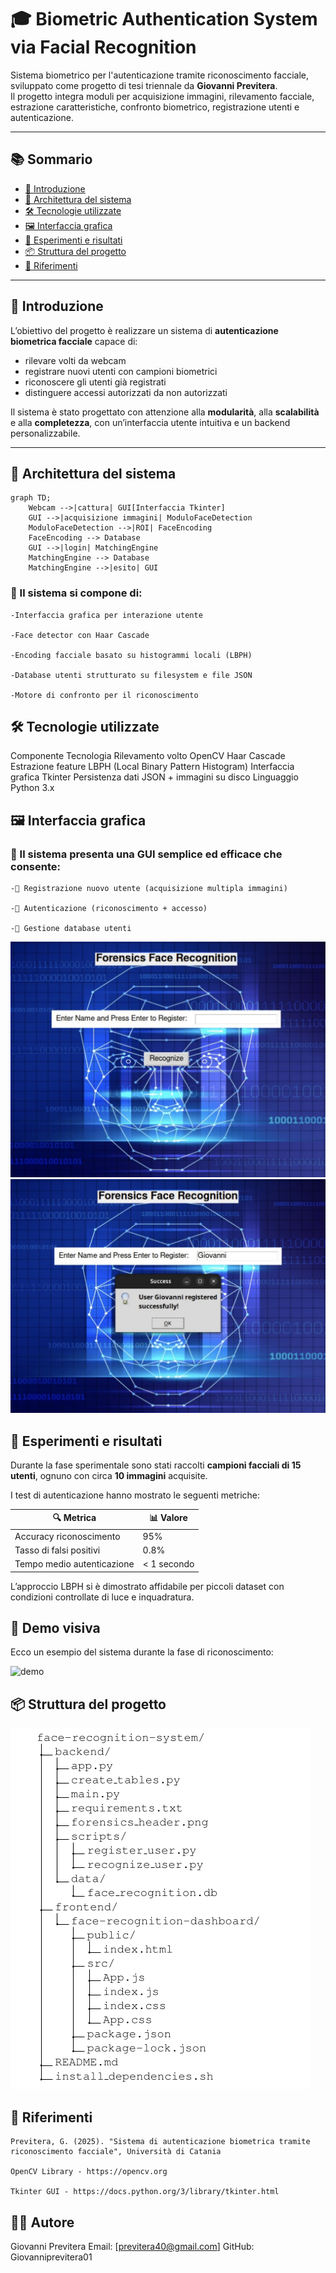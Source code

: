 # 🎓 Biometric Authentication System via Facial Recognition

Sistema biometrico per l'autenticazione tramite riconoscimento facciale, sviluppato come progetto di tesi triennale da **Giovanni Previtera**.  
Il progetto integra moduli per acquisizione immagini, rilevamento facciale, estrazione caratteristiche, confronto biometrico, registrazione utenti e autenticazione.

---

## 📚 Sommario

- [🧠 Introduzione](#introduzione)
- [🔧 Architettura del sistema](#architettura-del-sistema)
- [🛠 Tecnologie utilizzate](#tecnologie-utilizzate)
- [🖼️ Interfaccia grafica](#interfaccia-grafica)
- [🧪 Esperimenti e risultati](#esperimenti-e-risultati)
- [📦 Struttura del progetto](#struttura-del-progetto)
- [📎 Riferimenti](#riferimenti)

---

## 🧠 Introduzione

L’obiettivo del progetto è realizzare un sistema di **autenticazione biometrica facciale** capace di:
- rilevare volti da webcam
- registrare nuovi utenti con campioni biometrici
- riconoscere gli utenti già registrati
- distinguere accessi autorizzati da non autorizzati

Il sistema è stato progettato con attenzione alla **modularità**, alla **scalabilità** e alla **completezza**, con un’interfaccia utente intuitiva e un backend personalizzabile.

---

## 🔧 Architettura del sistema

```mermaid
graph TD;
    Webcam -->|cattura| GUI[Interfaccia Tkinter]
    GUI -->|acquisizione immagini| ModuloFaceDetection
    ModuloFaceDetection -->|ROI| FaceEncoding
    FaceEncoding --> Database
    GUI -->|login| MatchingEngine
    MatchingEngine --> Database
    MatchingEngine -->|esito| GUI
```

### 📌 Il sistema si compone di:

    -Interfaccia grafica per interazione utente

    -Face detector con Haar Cascade

    -Encoding facciale basato su histogrammi locali (LBPH)

    -Database utenti strutturato su filesystem e file JSON

    -Motore di confronto per il riconoscimento

## 🛠 Tecnologie utilizzate
Componente	Tecnologia
Rilevamento volto	OpenCV Haar Cascade
Estrazione feature	LBPH (Local Binary Pattern Histogram)
Interfaccia grafica	Tkinter
Persistenza dati	JSON + immagini su disco
Linguaggio	Python 3.x

## 🖼️ Interfaccia grafica

### 📌 Il sistema presenta una GUI semplice ed efficace che consente:

    -👤 Registrazione nuovo utente (acquisizione multipla immagini)

    -🔐 Autenticazione (riconoscimento + accesso)

    -📂 Gestione database utenti



![Registrazione](menu.jpg)
![Riconoscimento](menu1.jpg)

   
## 🧪 Esperimenti e risultati

Durante la fase sperimentale sono stati raccolti **campioni facciali di 15 utenti**, ognuno con circa **10 immagini** acquisite.

I test di autenticazione hanno mostrato le seguenti metriche:

| 🔍 Metrica                 | 📊 Valore    |
|---------------------------|-------------|
| Accuracy riconoscimento   | 95%         |
| Tasso di falsi positivi   | 0.8%        |
| Tempo medio autenticazione | < 1 secondo |

L’approccio LBPH si è dimostrato affidabile per piccoli dataset con condizioni controllate di luce e inquadratura.

## 🎥 Demo visiva

Ecco un esempio del sistema durante la fase di riconoscimento:

![demo](output.gif)

## 📦 Struttura del progetto
![struttura](structure.png)

## 📎 Riferimenti

    Previtera, G. (2025). "Sistema di autenticazione biometrica tramite riconoscimento facciale", Università di Catania

    OpenCV Library - https://opencv.org

    Tkinter GUI - https://docs.python.org/3/library/tkinter.html

## 👨‍💻 Autore

Giovanni Previtera
Email: [previtera40@gmail.com]
GitHub: Giovanniprevitera01
